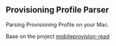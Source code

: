 Provisioning Profile Parser
---
Parsing Provisioning Profile on your Mac.

Base on the project [mobileprovision-read](https://github.com/0xc010d/mobileprovision-read) 